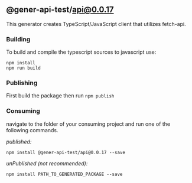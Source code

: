 ## @gener-api-test/api@0.0.17

This generator creates TypeScript/JavaScript client that utilizes fetch-api.

### Building

To build and compile the typescript sources to javascript use:
```
npm install
npm run build
```

### Publishing

First build the package then run ```npm publish```

### Consuming

navigate to the folder of your consuming project and run one of the following commands.

_published:_

```
npm install @gener-api-test/api@0.0.17 --save
```

_unPublished (not recommended):_

```
npm install PATH_TO_GENERATED_PACKAGE --save
